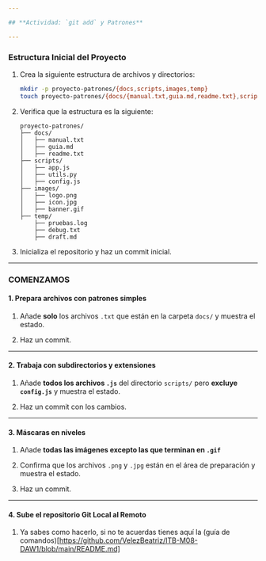 ```yaml
---

## **Actividad: `git add` y Patrones**

---
```


### **Estructura Inicial del Proyecto**
1. Crea la siguiente estructura de archivos y directorios:
   ```bash
   mkdir -p proyecto-patrones/{docs,scripts,images,temp}
   touch proyecto-patrones/{docs/{manual.txt,guia.md,readme.txt},scripts/{app.js,utils.py,config.js},images/{logo.png,icon.jpg,banner.gif},temp/{pruebas.log,debug.txt,draft.md}}
   ```

2. Verifica que la estructura es la siguiente:

   ```
   proyecto-patrones/
   ├── docs/
   │   ├── manual.txt
   │   ├── guia.md
   │   ├── readme.txt
   ├── scripts/
   │   ├── app.js
   │   ├── utils.py
   │   ├── config.js
   ├── images/
   │   ├── logo.png
   │   ├── icon.jpg
   │   ├── banner.gif
   ├── temp/
       ├── pruebas.log
       ├── debug.txt
       ├── draft.md
   ```

3. Inicializa el repositorio y haz un commit inicial.

---

### **COMENZAMOS**

#### **1. Prepara archivos con patrones simples**

1. Añade  **solo** los archivos `.txt` que están en la carpeta `docs/` y muestra el estado.

2. Haz un commit.
---

#### **2. Trabaja con subdirectorios y extensiones**

1. Añade **todos los archivos `.js`** del directorio `scripts/` pero **excluye `config.js`** y muestra el estado.

2. Haz un commit con los cambios.
---

#### **3. Máscaras en niveles**

1. Añade **todas las imágenes excepto las que terminan en `.gif`**

2. Confirma que los archivos `.png` y `.jpg` están en el área de preparación y muestra el estado.

3. Haz un commit.
---

#### **4. Sube el repositorio Git Local al Remoto**

1. Ya sabes como hacerlo, si no te acuerdas tienes aquí la (guía de comandos)[https://github.com/VelezBeatriz/ITB-M08-DAW1/blob/main/README.md]
